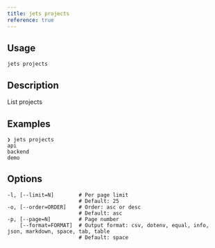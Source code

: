 ```yaml
---
title: jets projects
reference: true
---
```


## Usage

    jets projects

## Description

List projects

## Examples

    ❯ jets projects
    api
    backend
    demo


## Options

```
-l, [--limit=N]        # Per page limit
                       # Default: 25
-o, [--order=ORDER]    # Order: asc or desc
                       # Default: asc
-p, [--page=N]         # Page number
    [--format=FORMAT]  # Output format: csv, dotenv, equal, info, json, markdown, space, tab, table
                       # Default: space
```

